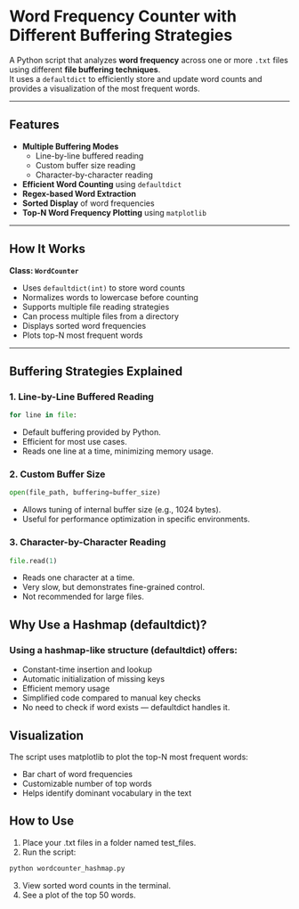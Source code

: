 # Word Frequency Counter with Different Buffering Strategies

A Python script that analyzes **word frequency** across one or more `.txt` files using different **file buffering techniques**.  
It uses a `defaultdict` to efficiently store and update word counts and provides a visualization of the most frequent words.

---

## Features
- **Multiple Buffering Modes**
  - Line-by-line buffered reading  
  - Custom buffer size reading  
  - Character-by-character reading  
- **Efficient Word Counting** using `defaultdict`  
- **Regex-based Word Extraction**  
- **Sorted Display** of word frequencies  
- **Top-N Word Frequency Plotting** using `matplotlib`  

---

## How It Works
**Class: `WordCounter`**
- Uses `defaultdict(int)` to store word counts  
- Normalizes words to lowercase before counting  
- Supports multiple file reading strategies  
- Can process multiple files from a directory  
- Displays sorted word frequencies  
- Plots top-N most frequent words  

---

## Buffering Strategies Explained

### 1. Line-by-Line Buffered Reading
```python
for line in file:
```

- Default buffering provided by Python.
- Efficient for most use cases.
- Reads one line at a time, minimizing memory usage.

### 2. Custom Buffer Size

```python
open(file_path, buffering=buffer_size)
```
- Allows tuning of internal buffer size (e.g., 1024 bytes).
- Useful for performance optimization in specific environments.

### 3. Character-by-Character Reading

```py
file.read(1)
```

- Reads one character at a time.
- Very slow, but demonstrates fine-grained control.
- Not recommended for large files.

## Why Use a Hashmap (defaultdict)?
### Using a hashmap-like structure (defaultdict) offers:

- Constant-time insertion and lookup
- Automatic initialization of missing keys
- Efficient memory usage
- Simplified code compared to manual key checks
- No need to check if word exists — defaultdict handles it.

## Visualization
The script uses matplotlib to plot the top-N most frequent words:

- Bar chart of word frequencies
- Customizable number of top words
- Helps identify dominant vocabulary in the text

## How to Use

1. Place your .txt files in a folder named test_files.
2. Run the script:

```bash
python wordcounter_hashmap.py
```
3. View sorted word counts in the terminal.
4. See a plot of the top 50 words.